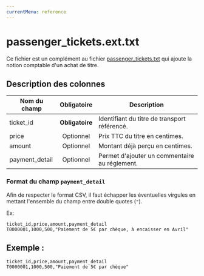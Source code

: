 ```yaml
---
currentMenu: reference
---
```


# passenger_tickets.ext.txt

Ce fichier est un complément au fichier [passenger_tickets.txt](passenger_tickets.txt.html) qui ajoute la notion comptable d'un achat de titre.

## Description des colonnes

| Nom du champ   |  Obligatoire    |  Description |
|-----------------|:------------:|----------|
| ticket_id       | **Obligatoire** | Identifiant du titre de transport référencé. |
| price           |  Optionnel    | Prix TTC du titre en centimes. |
| amount          |  Optionnel    | Montant déjà perçu en centimes.  |
| payment_detail  |  Optionnel    | Permet d'ajouter un commentaire au réglement.  |

### Format du champ `payment_detail` 

Afin de respecter le format CSV, il faut échapper les éventuelles virgules en mettant l'ensemble du champ entre double quotes (`"`).

Ex: 
```
ticket_id,price,amount,payment_detail
T0000001,1000,500,"Paiement de 5€ par chèque, à encaisser en Avril"
```

## Exemple : 
```
ticket_id,price,amount,payment_detail
T0000001,1000,500,"Paiement de 5€ par chèque"
```
